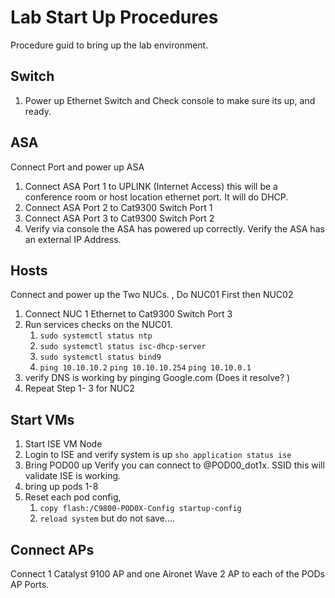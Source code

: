 # Lab Start Up Procedures

Procedure guid to bring up the lab environment.  

## Switch

1. Power up Ethernet Switch and Check console to make sure its up, and ready. 

## ASA

 Connect Port and power up ASA

1. Connect ASA Port 1 to UPLINK (Internet Access) this will be a conference room or host location ethernet port. It will do DHCP. 
2. Connect ASA Port 2 to Cat9300 Switch Port 1
3. Connect ASA Port 3 to Cat9300 Switch Port 2
4. Verify via console the ASA has powered up correctly. Verify the ASA has an external IP Address. 

## Hosts

Connect and power up the Two NUCs. , Do NUC01 First then NUC02 

1. Connect NUC 1 Ethernet to Cat9300 Switch Port 3
2. Run services checks on the NUC01. 
	1. ``sudo systemctl status ntp``
  	2. ``sudo systemctl status isc-dhcp-server``
  	3. ``sudo systemctl status bind9``
    4. ``ping 10.10.10.2`` ``ping 10.10.10.254`` ``ping 10.10.0.1``
3.  verify DNS is working by pinging Google.com (Does it resolve? )
4. Repeat Step 1- 3 for NUC2 

## Start VMs 

1. Start ISE VM Node
2. Login to ISE and verify system is up	```sho application status ise``` 
3. Bring POD00 up  Verify you can connect to @POD00_dot1x.  SSID this will validate ISE is working.
4. bring up pods 1-8
5. Reset each pod config, 
   1. ```copy flash:/C9800-POD0X-Config startup-config```
   2. ``reload system``  but do not save....

## Connect APs 

Connect 1 Catalyst 9100 AP and one Aironet Wave 2 AP to each of the PODs AP Ports.